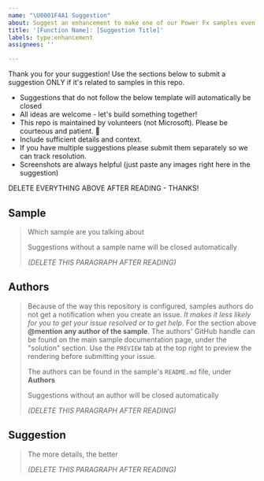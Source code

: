 ```yaml
---
name: "\U0001F4A1 Suggestion"
about: Suggest an enhancement to make one of our Power Fx samples even better
title: '[Function Name]: [Suggestion Title]'
labels: type:enhancement
assignees: ''

---
```


Thank you for your suggestion! Use the sections below to submit a suggestion ONLY if it's related to samples in this repo.

- Suggestions that do not follow the below template will automatically be closed
- All ideas are welcome - let's build something together!
- This repo is maintained by volunteers (not Microsoft). Please be courteous and patient. 🙂
- Include sufficient details and context.
- If you have multiple suggestions please submit them separately so we can track resolution.
- Screenshots are always helpful (just paste any images right here in the suggestion)

DELETE EVERYTHING ABOVE AFTER READING - THANKS!

## Sample 
> Which sample are you talking about
>
> Suggestions without a sample name will be closed automatically 
>
> _(DELETE THIS PARAGRAPH AFTER READING)_


## Authors

> Because of the way this repository is configured, samples authors do not get a notification when you create an issue. *It makes it less likely for you to get your issue resolved or to get help*. For the section above **@mention any author of the sample**. The authors' GitHub handle can be found on the main sample documentation page, under the "solution" section. Use the `PREVIEW` tab at the top right to preview the rendering before submitting your issue.
> 
> The authors can be found in the sample's `README.md` file, under **Authors**
>
> Suggestions without an author will be closed automatically 
>
> _(DELETE THIS PARAGRAPH AFTER READING)_

## Suggestion 

> The more details, the better
>
> _(DELETE THIS PARAGRAPH AFTER READING)_

